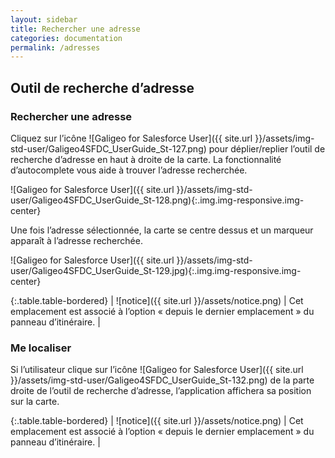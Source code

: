 ```yaml
---
layout: sidebar
title: Rechercher une adresse
categories: documentation
permalink: /adresses
---
```


## Outil de recherche d’adresse

### Rechercher une adresse

Cliquez sur l’icône ![Galigeo for Salesforce User]({{ site.url }}/assets/img-std-user/Galigeo4SFDC_UserGuide_St-127.png) pour déplier/replier l’outil de recherche d’adresse en haut à droite de la carte.
La fonctionnalité d’autocomplete vous aide à trouver l’adresse recherchée.

![Galigeo for Salesforce User]({{ site.url }}/assets/img-std-user/Galigeo4SFDC_UserGuide_St-128.png){:.img.img-responsive.img-center}

Une fois l’adresse sélectionnée, la carte se centre dessus et un marqueur apparaît à l’adresse recherchée.

![Galigeo for Salesforce User]({{ site.url }}/assets/img-std-user/Galigeo4SFDC_UserGuide_St-129.jpg){:.img.img-responsive.img-center}

{:.table.table-bordered}
| ![notice]({{ site.url }}/assets/notice.png)  | Cet emplacement est associé à l’option « depuis le dernier emplacement » du panneau d’itinéraire. |

### Me localiser

Si l’utilisateur clique sur l’icône ![Galigeo for Salesforce User]({{ site.url }}/assets/img-std-user/Galigeo4SFDC_UserGuide_St-132.png) de la parte droite de l’outil de recherche d’adresse, l’application affichera sa position sur la carte.

{:.table.table-bordered}
| ![notice]({{ site.url }}/assets/notice.png)  | Cet emplacement est associé à l’option « depuis le dernier emplacement » du panneau d’itinéraire. |
